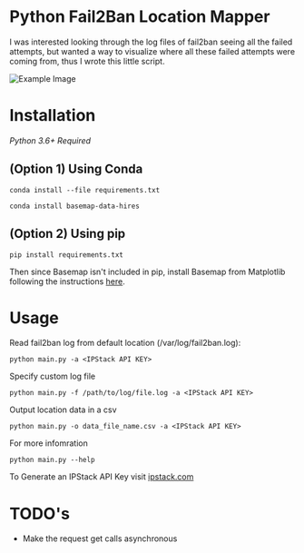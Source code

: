 # Python Fail2Ban Location Mapper
I was interested looking through the log files of fail2ban seeing all the failed attempts, but wanted a way to visualize where all these failed attempts were coming from, thus I wrote this little script.

![Example Image](https://imgur.com/CEFy5Pa.png)

# Installation
*Python 3.6+ Required*

## (Option 1) Using Conda
`conda install --file requirements.txt`

`conda install basemap-data-hires`

## (Option 2) Using pip
    
`pip install requirements.txt`

Then since Basemap isn't included in pip, install Basemap from Matplotlib following the instructions [here]("https://matplotlib.org/basemap/users/installing.html").


# Usage
Read fail2ban log from default location (/var/log/fail2ban.log):

`python main.py -a <IPStack API KEY>`

Specify custom log file

`python main.py -f /path/to/log/file.log -a <IPStack API KEY>`

Output location data in a csv

`python main.py -o data_file_name.csv -a <IPStack API KEY>`

For more infomration

`python main.py --help`

To Generate an IPStack API Key visit [ipstack.com]("https://ipstack.com/")

# TODO's
* Make the request get calls asynchronous